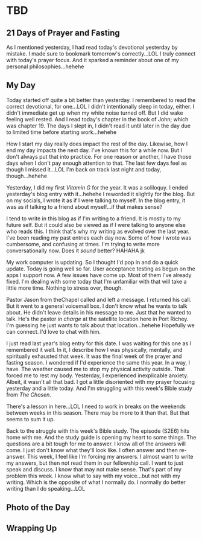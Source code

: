 # TBD

## 21 Days of Prayer and Fasting

As I mentioned yesterday, I had read today's devotional yesterday by mistake. I made sure to bookmark tomorrow's correctly...LOL I truly connect with today's prayer focus. And it sparked a reminder about one of my personal philosophies...hehehe

<!--@include: ../../../bible/prayer/journal/2025/01/23_21-days.md{3,}-->

## My Day

Today started off quite a bit better than yesterday. I remembered to read the correct devotional, for one...LOL I didn't intentionally sleep in today, either. I didn't immediate get up when my white noise turned off. But I did wake feeling well rested. And I read today's chapter in the book of John; which was chapter 19. The days I slept in, I didn't read it until later in the day due to limited time before starting work...hehehe

How I start my day really does impact the rest of the day. Likewise, how I end my day impacts the next day. I've known this for a while now. But I don't always put that into practice. For one reason or another, I have those days when I don't pay enough attention to that. The last few days feel as though I missed it...LOL I'm back on track last night and today, though...hehehe

Yesterday, I did my first *Vitamin G* for the year. It was a soliloquy. I ended yesterday's blog entry with it...hehehe I reworded it slightly for the blog. But on my socials, I wrote it as if I were talking to myself. In the blog entry, it was as if talking to a friend about myself...if that makes sense?

I tend to write in this blog as if I'm writing to a friend. It is mostly to my future self. But it could also be viewed as if I were talking to anyone else who reads this. I think that's why my writing as evolved over the last year. I've been reading my past entries each day now. Some of *how* I wrote was cumbersome, and confusing at times. I'm trying to write more conversationally now. Does it *sound* better? HAHAHA jk

My work computer is updating. So I thought I'd pop in and do a quick update. Today is going well so far. User acceptance testing as begun on the apps I support now. A few issues have come up. Most of them I've already fixed. I'm dealing with some today that I'm unfamiliar with that will take a little more time. Nothing to stress over, though.

Pastor Jason from theChapel called and left a message. I returned his call. But it went to a general voicemail box. I don't know what he wants to talk about. He didn't leave details in his message to me. Just that he wanted to talk. He's the pastor *in charge* at the satellite location here in Port Richey. I'm guessing he just wants to talk about that location...hehehe Hopefully we can connect. I'd love to chat with him.

I just read last year's blog entry for this date. I was waiting for this one as I remembered it well. In it, I describe how I was physically, mentally, and spiritually exhausted that week. It was the final week of the prayer and fasting season. I wondered if I'd experience the same this year. In a way, I have. The weather caused me to stop my physical activity outside. That forced me to rest my body. Yesterday, I experienced inexplicable anxiety. Albeit, it wasn't all that bad. I got a little disoriented with my prayer focusing yesterday and a little today. And I'm struggling with this week's Bible study from *The Chosen*.

There's a lesson in here...LOL I need to work in breaks on the weekends between weeks in this season. There may be more to it than that. But that seems to sum it up.

Back to the struggle with this week's Bible study. The episode (S2E6) hits home with me. And the study guide is opening my heart to some things. The questions are a bit tough for me to answer. I know all of the answers will come. I just don't know what they'll look like. I often answer and then re-answer. This week, I feel like I'm forcing my answers. I almost want to write my answers, but then not read them in our fellowship call. I want to just speak and discuss. I know that may not make sense. That's part of my problem this week. I know what to say with my voice...but not with my writing. Which is the opposite of what I normally do. I normally do better writing than I do speaking...LOL

## Photo of the Day

<!--@include: ../../../photos/photo-a-day/2025/01/23.md{3,}-->

## Wrapping Up

